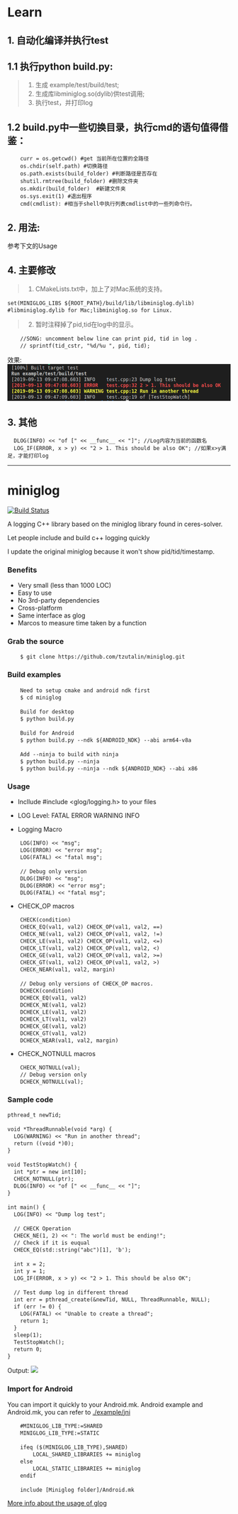 # Learn

## 1. 自动化编译并执行test
## 1.1 执行python build.py:   
> 1. 生成 example/test/build/test;   
> 2. 生成库libminiglog.so(dylib)供test调用;   
> 3. 执行test，并打印log   

## 1.2 build.py中一些切换目录，执行cmd的语句值得借鉴：     
```
    curr = os.getcwd() #get 当前所在位置的全路径   
    os.chdir(self.path) #切换路径   
    os.path.exists(build_folder) #判断路径是否存在   
    shutil.rmtree(build_folder) #删除文件夹   
    os.mkdir(build_folder)  #新建文件夹   
    os.sys.exit(1) #退出程序   
    cmd(cmdlist): #相当于shell中执行列表cmdlist中的一些列命令行。
```


## 2. 用法:
参考下文的Usage




## 4. 主要修改
> 1. CMakeLists.txt中，加上了对Mac系统的支持。
```
set(MINIGLOG_LIBS ${ROOT_PATH}/build/lib/libminiglog.dylib) #libminiglog.dylib for Mac;libminiglog.so for Linux.
```
> 2. 暂时注释掉了pid,tid在log中的显示。
```
    //SONG: uncomment below line can print pid, tid in log .
    // sprintf(tid_cstr, "%d/%u ", pid, tid);
```
效果:
![](demo_my.png)

## 3. 其他

```
  DLOG(INFO) << "of [" << __func__ << "]"; //Log内容为当前的函数名    
  LOG_IF(ERROR, x > y) << "2 > 1. This should be also OK"; //如果x>y满足，才能打印log   
```






********************************************************

# miniglog

[![Build Status](https://travis-ci.org/tzutalin/miniglog.png)](https://travis-ci.org/tzutalin/miniglog)

A logging C++ library based on the miniglog library found in ceres-solver.

Let people include and build c++ logging quickly

I update the original miniglog because it won't show pid/tid/timestamp.

### Benefits
* Very small (less than 1000 LOC)
* Easy to use
* No 3rd-party dependencies
* Cross-platform
* Same interface as glog
* Marcos to measure time taken by a function
### Grab the source
```
    $ git clone https://github.com/tzutalin/miniglog.git
```
### Build examples
```
    Need to setup cmake and android ndk first
    $ cd miniglog

    Build for desktop
    $ python build.py

    Build for Android
    $ python build.py --ndk ${ANDROID_NDK} --abi arm64-v8a

    Add --ninja to build with ninja
    $ python build.py --ninja
    $ python build.py --ninja --ndk ${ANDROID_NDK} --abi x86
```

### Usage
- Incllude #include <glog/logging.h> to your files
- LOG Level: FATAL ERROR WARNING INFO

- Logging Macro
```
    LOG(INFO) << "msg";
    LOG(ERROR) << "error msg";
    LOG(FATAL) << "fatal msg";

    // Debug only version
    DLOG(INFO) << "msg";
    DLOG(ERROR) << "error msg";
    DLOG(FATAL) << "fatal msg";
```
- CHECK_OP macros
```
    CHECK(condition)
    CHECK_EQ(val1, val2) CHECK_OP(val1, val2, ==)
    CHECK_NE(val1, val2) CHECK_OP(val1, val2, !=)
    CHECK_LE(val1, val2) CHECK_OP(val1, val2, <=)
    CHECK_LT(val1, val2) CHECK_OP(val1, val2, <)
    CHECK_GE(val1, val2) CHECK_OP(val1, val2, >=)
    CHECK_GT(val1, val2) CHECK_OP(val1, val2, >)
    CHECK_NEAR(val1, val2, margin)

    // Debug only versions of CHECK_OP macros.
    DCHECK(condition)
    DCHECK_EQ(val1, val2)
    DCHECK_NE(val1, val2)
    DCHECK_LE(val1, val2)
    DCHECK_LT(val1, val2)
    DCHECK_GE(val1, val2)
    DCHECK_GT(val1, val2)
    DCHECK_NEAR(val1, val2, margin)
```
- CHECK_NOTNULL macros
```
    CHECK_NOTNULL(val);
    // Debug version only
    DCHECK_NOTNULL(val);
```

### Sample code
```
pthread_t newTid;

void *ThreadRunnable(void *arg) {
  LOG(WARNING) << "Run in another thread";
  return ((void *)0);
}

void TestStopWatch() {
  int *ptr = new int[10];
  CHECK_NOTNULL(ptr);
  DLOG(INFO) << "of [" << __func__ << "]";
}

int main() {
  LOG(INFO) << "Dump log test";

  // CHECK Operation
  CHECK_NE(1, 2) << ": The world must be ending!";
  // Check if it is euqual
  CHECK_EQ(std::string("abc")[1], 'b');

  int x = 2;
  int y = 1;
  LOG_IF(ERROR, x > y) << "2 > 1. This should be also OK";

  // Test dump log in different thread
  int err = pthread_create(&newTid, NULL, ThreadRunnable, NULL);
  if (err != 0) {
    LOG(FATAL) << "Unable to create a thread";
    return 1;
  }
  sleep(1);
  TestStopWatch();
  return 0;
}
```
Output:
![](demo.png)

### Import for Android
You can import it quickly to your Android.mk. Android example and Android.mk, you can refer to [./example/jni](./example/jni)
```
    #MINIGLOG_LIB_TYPE:=SHARED
    MINIGLOG_LIB_TYPE:=STATIC

    ifeq ($(MINIGLOG_LIB_TYPE),SHARED)
        LOCAL_SHARED_LIBRARIES += miniglog
    else
        LOCAL_STATIC_LIBRARIES += miniglog
    endif

    include [Miniglog folder]/Android.mk
```

[More info about the usage of glog](http://rpg.ifi.uzh.ch/docs/glog.html)


